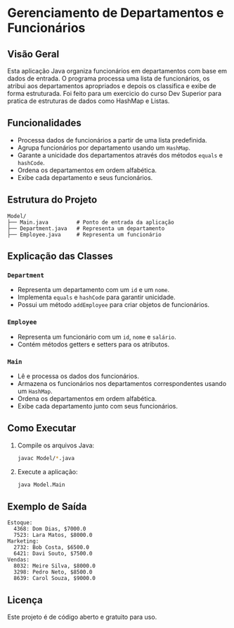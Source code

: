 # Gerenciamento de Departamentos e Funcionários

## Visão Geral
Esta aplicação Java organiza funcionários em departamentos com base em dados de entrada. O programa processa uma lista de funcionários, os atribui aos departamentos apropriados e depois os classifica e exibe de forma estruturada.
Foi feito para um exercicio do curso Dev Superior para pratica de estruturas de dados como HashMap e Listas.

## Funcionalidades
- Processa dados de funcionários a partir de uma lista predefinida.
- Agrupa funcionários por departamento usando um `HashMap`.
- Garante a unicidade dos departamentos através dos métodos `equals` e `hashCode`.
- Ordena os departamentos em ordem alfabética.
- Exibe cada departamento e seus funcionários.

## Estrutura do Projeto
```
Model/
├── Main.java         # Ponto de entrada da aplicação
├── Department.java   # Representa um departamento
├── Employee.java     # Representa um funcionário
```

## Explicação das Classes
### `Department`
- Representa um departamento com um `id` e um `nome`.
- Implementa `equals` e `hashCode` para garantir unicidade.
- Possui um método `addEmployee` para criar objetos de funcionários.

### `Employee`
- Representa um funcionário com um `id`, `nome` e `salário`.
- Contém métodos getters e setters para os atributos.

### `Main`
- Lê e processa os dados dos funcionários.
- Armazena os funcionários nos departamentos correspondentes usando um `HashMap`.
- Ordena os departamentos em ordem alfabética.
- Exibe cada departamento junto com seus funcionários.

## Como Executar
1. Compile os arquivos Java:
   ```sh
   javac Model/*.java
   ```
2. Execute a aplicação:
   ```sh
   java Model.Main
   ```

## Exemplo de Saída
```
Estoque:
  4368: Dom Dias, $7000.0
  7523: Lara Matos, $8000.0
Marketing:
  2732: Bob Costa, $6500.0
  6421: Davi Souto, $7500.0
Vendas:
  8032: Meire Silva, $8000.0
  3298: Pedro Neto, $8500.0
  8639: Carol Souza, $9000.0
```

## Licença
Este projeto é de código aberto e gratuito para uso.

